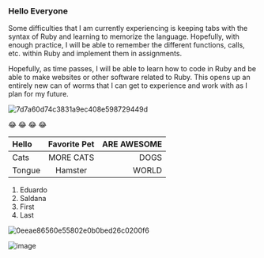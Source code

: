 ### Hello Everyone

Some difficulties that I am currently experiencing is keeping tabs with the syntax of Ruby and learning to memorize the language.
Hopefully, with enough practice, I will be able to remember the different functions, calls, etc. within Ruby and implement
them in assignments. 

Hopefully, as time passes, I will be able to learn how to code in Ruby and be able to make websites or other software related to Ruby. 
This opens up an entirely new can of worms that I can get to experience and work with as I plan for my future. 

![7d7a60d74c3831a9ec408e598729449d](https://user-images.githubusercontent.com/112568276/188781631-575b1822-80b2-4b03-a912-e2d2885ac422.jpg)

:joy: :joy: :joy: :joy:


| Hello       | Favorite Pet| ARE AWESOME   |
| :---        |    :----:   |          ---: |
| Cats        | MORE CATS   | DOGS          |
| Tongue      | Hamster     | WORLD         |

1. Eduardo
2. Saldana
3. First
4. Last



![0eeae86560e55802e0b0bed26c0200f6](https://user-images.githubusercontent.com/112568276/189025042-40f1bb51-eee7-4e1a-bed9-6039a7002b28.jpg)

![image](https://user-images.githubusercontent.com/112568276/189025219-06d906f0-bb7f-4d8a-83ca-25ab77a73077.png)

